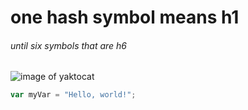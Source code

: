 # one hash symbol means h1

###### until six symbols that are h6

![image of yaktocat](https://octodex.github.com/images/yaktocat.png)

``` javascript
var myVar = "Hello, world!";
```
